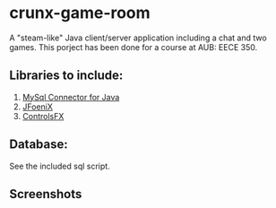 # crunx-game-room

A "steam-like" Java client/server application including a chat and two games.
This porject has been done for a course at AUB: EECE 350.

## Libraries to include:
1. [MySql Connector for Java](https://dev.mysql.com/downloads/connector/j/5.1.html)
2. [JFoeniX](http://www.jfoenix.com/)
3. [ControlsFX](http://fxexperience.com/controlsfx/)

## Database:
See the included sql script.

## Screenshots
